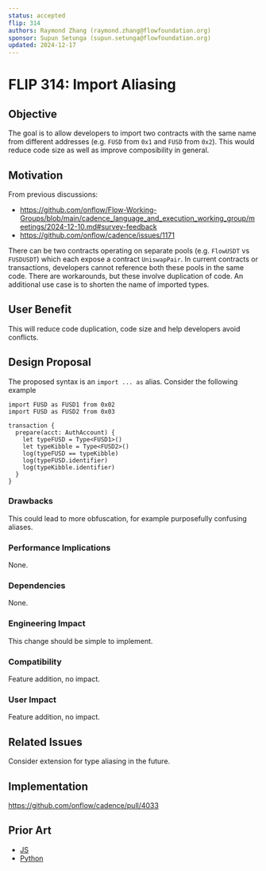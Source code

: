```yaml
---
status: accepted 
flip: 314
authors: Raymond Zhang (raymond.zhang@flowfoundation.org)
sponsor: Supun Setunga (supun.setunga@flowfoundation.org)
updated: 2024-12-17
---
```


# FLIP 314: Import Aliasing

## Objective

The goal is to allow developers to import two contracts with the same name from different addresses (e.g. `FUSD` from `0x1` and `FUSD` from `0x2`). This would reduce code size as well as improve composibility in general.

## Motivation

From previous discussions:
- https://github.com/onflow/Flow-Working-Groups/blob/main/cadence_language_and_execution_working_group/meetings/2024-12-10.md#survey-feedback
- https://github.com/onflow/cadence/issues/1171

There can be two contracts operating on separate pools (e.g. `FlowUSDT` vs `FUSDUSDT`) which each expose a contract `UniswapPair`. In current contracts or transactions, developers cannot reference both these pools in the same code. There are workarounds, but these involve duplication of code. An additional use case is to shorten the name of imported types.

## User Benefit

This will reduce code duplication, code size and help developers avoid conflicts.

## Design Proposal

The proposed syntax is an `import ... as` alias. Consider the following example

```cdc
import FUSD as FUSD1 from 0x02
import FUSD as FUSD2 from 0x03

transaction {
  prepare(acct: AuthAccount) {
    let typeFUSD = Type<FUSD1>()
    let typeKibble = Type<FUSD2>()
    log(typeFUSD == typeKibble)
    log(typeFUSD.identifier)
    log(typeKibble.identifier)
  }
}
```

### Drawbacks

This could lead to more obfuscation, for example purposefully confusing aliases.

### Performance Implications

None.

### Dependencies

None.

### Engineering Impact

This change should be simple to implement.

### Compatibility

Feature addition, no impact.

### User Impact

Feature addition, no impact.

## Related Issues

Consider extension for type aliasing in the future. 

## Implementation
https://github.com/onflow/cadence/pull/4033

## Prior Art

- [JS](https://developer.mozilla.org/en-US/docs/Web/JavaScript/Reference/Statements/import)
- [Python](https://docs.python.org/3/reference/simple_stmts.html#import)

